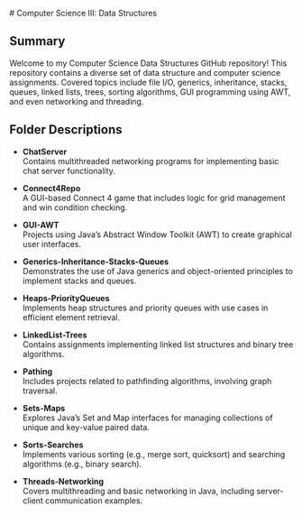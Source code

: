 \# Computer Science III: Data Structures

## Summary
Welcome to my Computer Science Data Structures GitHub repository! This repository contains a diverse set of data structure and computer science assignments. Covered topics include file I/O, generics, inheritance, stacks, queues, linked lists, trees, sorting algorithms, GUI programming using AWT, and even networking and threading.

## Folder Descriptions

- **ChatServer**  
  Contains multithreaded networking programs for implementing basic chat server functionality.

- **Connect4Repo**  
  A GUI-based Connect 4 game that includes logic for grid management and win condition checking.

- **GUI-AWT**  
  Projects using Java’s Abstract Window Toolkit (AWT) to create graphical user interfaces.

- **Generics-Inheritance-Stacks-Queues**  
  Demonstrates the use of Java generics and object-oriented principles to implement stacks and queues.

- **Heaps-PriorityQueues**  
  Implements heap structures and priority queues with use cases in efficient element retrieval.

- **LinkedList-Trees**  
  Contains assignments implementing linked list structures and binary tree algorithms.

- **Pathing**  
  Includes projects related to pathfinding algorithms, involving graph traversal.

- **Sets-Maps**  
  Explores Java’s Set and Map interfaces for managing collections of unique and key-value paired data.

- **Sorts-Searches**  
  Implements various sorting (e.g., merge sort, quicksort) and searching algorithms (e.g., binary search).

- **Threads-Networking**  
  Covers multithreading and basic networking in Java, including server-client communication examples.

